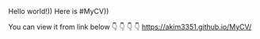 Hello world!))
Here is #MyCV))

You can view it from link below
   👇   👇   👇   👇
https://akim3351.github.io/MyCV/

